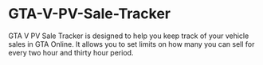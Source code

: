 # GTA-V-PV-Sale-Tracker
GTA V PV Sale Tracker is designed to help you keep track of your vehicle sales in GTA Online. It allows you to set limits on how many you can sell for every two hour and thirty hour period.
